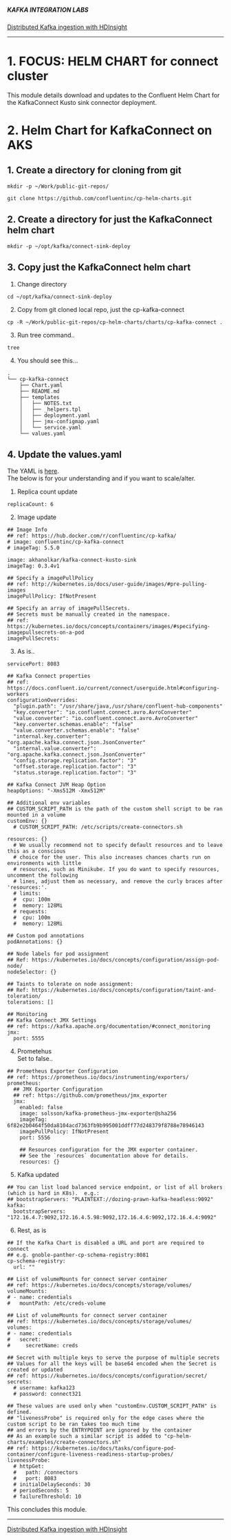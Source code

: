 ##### KAFKA INTEGRATION LABS

[Distributed Kafka ingestion with HDInsight](README.md)
<hr>


# 1. FOCUS: HELM CHART for connect cluster

This module details download and updates to the Confluent Helm Chart for the KafkaConnect Kusto sink connector deployment.

# 2. Helm Chart for KafkaConnect on AKS

## 1. Create a directory for cloning from git
```
mkdir -p ~/Work/public-git-repos/
```

```
git clone https://github.com/confluentinc/cp-helm-charts.git
```


## 2. Create a directory for just the KafkaConnect helm chart

```
mkdir -p ~/opt/kafka/connect-sink-deploy
```

## 3. Copy just the KafkaConnect helm chart

1) Change directory
```
cd ~/opt/kafka/connect-sink-deploy
```

2) Copy from git cloned local repo, just the cp-kafka-connect
```
cp -R ~/Work/public-git-repos/cp-helm-charts/charts/cp-kafka-connect .
```

3) Run tree command..
```
tree
```

4) You should see this...
```
.
└── cp-kafka-connect
    ├── Chart.yaml
    ├── README.md
    ├── templates
    │   ├── NOTES.txt
    │   ├── _helpers.tpl
    │   ├── deployment.yaml
    │   ├── jmx-configmap.yaml
    │   └── service.yaml
    └── values.yaml
```

## 4. Update the values.yaml

The YAML is [here](../conf/hdi-aks-helm-chart/values.yaml).<br>
The below is for your understanding and if you want to scale/alter.

1) Replica count update
```
replicaCount: 6
```

2) Image update
```
## Image Info
## ref: https://hub.docker.com/r/confluentinc/cp-kafka/
# image: confluentinc/cp-kafka-connect
# imageTag: 5.5.0

image: akhanolkar/kafka-connect-kusto-sink
imageTag: 0.3.4v1

## Specify a imagePullPolicy
## ref: http://kubernetes.io/docs/user-guide/images/#pre-pulling-images
imagePullPolicy: IfNotPresent

## Specify an array of imagePullSecrets.
## Secrets must be manually created in the namespace.
## ref: https://kubernetes.io/docs/concepts/containers/images/#specifying-imagepullsecrets-on-a-pod
imagePullSecrets:
```

3) As is..

```
servicePort: 8083

## Kafka Connect properties
## ref: https://docs.confluent.io/current/connect/userguide.html#configuring-workers
configurationOverrides:
  "plugin.path": "/usr/share/java,/usr/share/confluent-hub-components"
  "key.converter": "io.confluent.connect.avro.AvroConverter"
  "value.converter": "io.confluent.connect.avro.AvroConverter"
  "key.converter.schemas.enable": "false"
  "value.converter.schemas.enable": "false"
  "internal.key.converter": "org.apache.kafka.connect.json.JsonConverter"
  "internal.value.converter": "org.apache.kafka.connect.json.JsonConverter"
  "config.storage.replication.factor": "3"
  "offset.storage.replication.factor": "3"
  "status.storage.replication.factor": "3"

## Kafka Connect JVM Heap Option
heapOptions: "-Xms512M -Xmx512M"

## Additional env variables
## CUSTOM_SCRIPT_PATH is the path of the custom shell script to be ran mounted in a volume
customEnv: {}
  # CUSTOM_SCRIPT_PATH: /etc/scripts/create-connectors.sh

resources: {}
  # We usually recommend not to specify default resources and to leave this as a conscious
  # choice for the user. This also increases chances charts run on environments with little
  # resources, such as Minikube. If you do want to specify resources, uncomment the following
  # lines, adjust them as necessary, and remove the curly braces after 'resources:'.
  # limits:
  #  cpu: 100m
  #  memory: 128Mi
  # requests:
  #  cpu: 100m
  #  memory: 128Mi

## Custom pod annotations
podAnnotations: {}

## Node labels for pod assignment
## Ref: https://kubernetes.io/docs/concepts/configuration/assign-pod-node/
nodeSelector: {}

## Taints to tolerate on node assignment:
## Ref: https://kubernetes.io/docs/concepts/configuration/taint-and-toleration/
tolerations: []

## Monitoring
## Kafka Connect JMX Settings
## ref: https://kafka.apache.org/documentation/#connect_monitoring
jmx:
  port: 5555
```

4) Prometehus<br>
Set to false..

```
## Prometheus Exporter Configuration
## ref: https://prometheus.io/docs/instrumenting/exporters/
prometheus:
  ## JMX Exporter Configuration
  ## ref: https://github.com/prometheus/jmx_exporter
  jmx:
    enabled: false
    image: solsson/kafka-prometheus-jmx-exporter@sha256
    imageTag: 6f82e2b0464f50da8104acd7363fb9b995001ddff77d248379f8788e78946143
    imagePullPolicy: IfNotPresent
    port: 5556

    ## Resources configuration for the JMX exporter container.
    ## See the `resources` documentation above for details.
    resources: {}
```

5) Kafka updated<br>

```
## You can list load balanced service endpoint, or list of all brokers (which is hard in K8s).  e.g.:
## bootstrapServers: "PLAINTEXT://dozing-prawn-kafka-headless:9092"
kafka:
  bootstrapServers: "172.16.4.7:9092,172.16.4.5.98:9092,172.16.4.6:9092,172.16.4.4:9092"
```

6) Rest, as is

```
## If the Kafka Chart is disabled a URL and port are required to connect
## e.g. gnoble-panther-cp-schema-registry:8081
cp-schema-registry:
  url: ""

## List of volumeMounts for connect server container
## ref: https://kubernetes.io/docs/concepts/storage/volumes/
volumeMounts:
# - name: credentials
#   mountPath: /etc/creds-volume

## List of volumeMounts for connect server container
## ref: https://kubernetes.io/docs/concepts/storage/volumes/
volumes:
# - name: credentials
#   secret:
#     secretName: creds

## Secret with multiple keys to serve the purpose of multiple secrets
## Values for all the keys will be base64 encoded when the Secret is created or updated
## ref: https://kubernetes.io/docs/concepts/configuration/secret/
secrets:
  # username: kafka123
  # password: connect321

## These values are used only when "customEnv.CUSTOM_SCRIPT_PATH" is defined.
## "livenessProbe" is required only for the edge cases where the custom script to be ran takes too much time
## and errors by the ENTRYPOINT are ignored by the container
## As an example such a similar script is added to "cp-helm-charts/examples/create-connectors.sh"
## ref: https://kubernetes.io/docs/tasks/configure-pod-container/configure-liveness-readiness-startup-probes/
livenessProbe:
  # httpGet:
  #   path: /connectors
  #   port: 8083
  # initialDelaySeconds: 30
  # periodSeconds: 5
  # failureThreshold: 10
```

This concludes this module.

<hr>

[Distributed Kafka ingestion with HDInsight](README.md)
